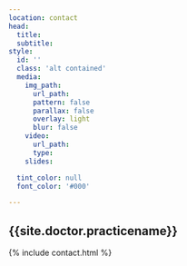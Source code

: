 ```yaml
---
location: contact
head:
  title:
  subtitle:
style:
  id: ''
  class: 'alt contained'
  media:
    img_path:
      url_path:
      pattern: false
      parallax: false
      overlay: light
      blur: false
    video:
      url_path:
      type:
    slides:

  tint_color: null
  font_color: '#000'

---
```


<h2 class="title text-center"><span class="underlined">{{site.doctor.practicename}}</span></h2>
{% include contact.html %}
